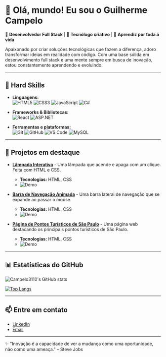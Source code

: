 # 👋 Olá, mundo! Eu sou o Guilherme Campelo

🚀 **Desenvolvedor Full Stack** | 🎨 **Tecnólogo criativo** | 🌱 **Aprendiz por toda a vida**

Apaixonado por criar soluções tecnológicas que fazem a diferença, adoro transformar ideias em realidade com código. Com uma base sólida em desenvolvimento full stack e uma mente sempre em busca de inovação, estou constantemente aprendendo e evoluindo.

---

## 💼 Hard Skills

- **Linguagens:**  
  ![HTML5](https://img.shields.io/badge/-HTML5-E34F26?logo=html5&logoColor=white) 
  ![CSS3](https://img.shields.io/badge/-CSS3-1572B6?logo=css3&logoColor=white) 
  ![JavaScript](https://img.shields.io/badge/-JavaScript-F7DF1E?logo=javascript&logoColor=black) 
  ![C#](https://img.shields.io/badge/-C%23-239120?logo=c-sharp&logoColor=white)

- **Frameworks & Bibliotecas:**  
  ![React](https://img.shields.io/badge/-React-61DAFB?logo=react&logoColor=black) 
  ![ASP.NET](https://img.shields.io/badge/-ASP.NET-5C2D91?logo=dotnet&logoColor=white)

- **Ferramentas e plataformas:**  
  ![Git](https://img.shields.io/badge/-Git-F05032?logo=git&logoColor=white) 
  ![GitHub](https://img.shields.io/badge/-GitHub-181717?logo=github&logoColor=white) 
  ![VS Code](https://img.shields.io/badge/-VS%20Code-007ACC?logo=visual-studio-code&logoColor=white) 
  ![MySQL](https://img.shields.io/badge/-MySQL-4479A1?logo=mysql&logoColor=white)

---

## 🚀 Projetos em destaque

- **[Lâmpada Interativa](link-para-o-projeto)** - Uma lâmpada que acende e apaga com um clique. Feita com HTML e CSS.
  - **Tecnologias:** HTML, CSS
  - ![Demo](link-para-imagem-ou-gif)
  
- **[Barra de Navegação Animada](link-para-o-projeto)** - Uma barra lateral de navegação que se expande ao passar o mouse. 
  - **Tecnologias:** HTML, CSS
  - ![Demo](link-para-imagem-ou-gif)

- **[Página de Pontos Turísticos de São Paulo](link-para-o-projeto)** - Uma página web destacando os principais pontos turísticos de São Paulo.
  - **Tecnologias:** HTML, CSS
  - ![Demo](link-para-imagem-ou-gif)

---

## 📊 Estatísticas do GitHub

![Campelo3110's GitHub stats](https://github-readme-stats.vercel.app/api?username=Campelo3110&show_icons=true&theme=radical)

[![Top Langs](https://github-readme-stats.vercel.app/api/top-langs/?username=Campelo3110&layout=compact&theme=radical)](https://github.com/anuraghazra/github-readme-stats)

---

## 📫 Entre em contato

- [LinkedIn](https://www.linkedin.com/in/guilherme-campelo/)
- [Email](mailto:campelo.guilherme@hotmail.com)

---

✨ "Inovação é a capacidade de ver a mudança como uma oportunidade, não como uma ameaça." – Steve Jobs
